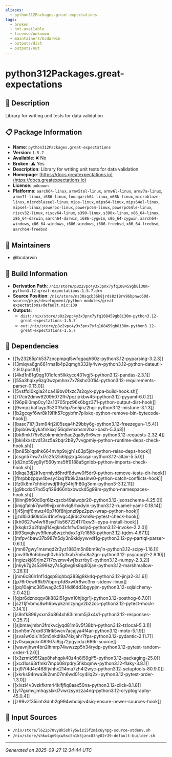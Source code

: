 ```yaml
---
aliases:
  - python312Packages.great-expectations
tags:
  - broken
  - not-available
  - license/unknown
  - maintainers/bcdarwin
  - outputs/dist
  - outputs/out
---
```


# python312Packages.great-expectations

## 📝 Description

Library for writing unit tests for data validation

## 📋 Package Information

- **Name**: `python312Packages.great-expectations`
- **Version**: `1.5.7`
- **Available**: ❌ No
- **Broken**: ⚠️ Yes
- **Description**: Library for writing unit tests for data validation
- **Homepage**: [https://docs.greatexpectations.io](https://docs.greatexpectations.io)
- **License**: `unknown`
- **Platforms**: `aarch64-linux`, `armv5tel-linux`, `armv6l-linux`, `armv7a-linux`, `armv7l-linux`, `i686-linux`, `loongarch64-linux`, `m68k-linux`, `microblaze-linux`, `microblazeel-linux`, `mips-linux`, `mips64-linux`, `mips64el-linux`, `mipsel-linux`, `powerpc-linux`, `powerpc64-linux`, `powerpc64le-linux`, `riscv32-linux`, `riscv64-linux`, `s390-linux`, `s390x-linux`, `x86_64-linux`, `x86_64-darwin`, `aarch64-darwin`, `i686-cygwin`, `x86_64-cygwin`, `aarch64-windows`, `x86_64-windows`, `i686-windows`, `i686-freebsd`, `x86_64-freebsd`, `aarch64-freebsd`
## 👥 Maintainers

- @bcdarwin


## 🔧 Build Information

- **Derivation Path**: `/nix/store/p8z2vpc4y3x3pnx7yfq108459gb8i30m-python3.12-great-expectations-1.5.7.drv`
- **Source Position**: `/nix/store/ns30sqxb36k8jrds8z18rv96bpnwc60d-source/pkgs/development/python-modules/great-expectations/default.nix:139`
- **Outputs**:
  - `dist`:  `/nix/store/p8z2vpc4y3x3pnx7yfq108459gb8i30m-python3.12-great-expectations-1.5.7`
  - `out`:  `/nix/store/p8z2vpc4y3x3pnx7yfq108459gb8i30m-python3.12-great-expectations-1.5.7`

## 🔗 Dependencies

- [[1y23285p1k537zncpmpql5wfqgaqh60z-python3.12-pyparsing-3.2.3]]
- [[3miqva6gn661rma1b4p2qmgh332ly4vw-python3.12-python-dateutil-2.9.0.post0]]
- [[4kd1n81g9qg101dfcn5lkkycc431vgj5-python3.12-pandas-2.3.1]]
- [[55a3hqixy6zg0wzpmhnx7x78shc001i4-python3.12-requirements-parser-0.13.0]]
- [[5vsffdi0kgla24ca4l9bv0fxzc7s2qyk-pypa-build-hook.sh]]
- [[7l7cir2dmw9209h072fh7pczijrkbw45-python3.12-pyyaml-6.0.2]]
- [[96p9l0mp0cy12s10705rpz96x6bgz371-python-output-dist-hook]]
- [[9vmpzbaflayp3520f9a5p75n5jnz2hgi-python3.12-mistune-3.1.3]]
- [[b2gcqyf6wr8k19l1h57cgybfm7plixkq-python-remove-bin-bytecode-hook]]
- [[basc71i7j3sm94rj2i05sqa4h29bby6g-python3.12-freezegun-1.5.4]]
- [[bjsb6wdjykafnkixq156qdvmxhsm2bai-bash-5.3p3]]
- [[bk8mkf75v8zbknmidm5ac2qa8y9r6wcr-python3.12-requests-2.32.4]]
- [[bki4kxsbvd13sz5a2bqr2b9y7vvgpmiy-python-runtime-deps-check-hook.sh]]
- [[bn85b1qplhk664nvhp9xjgh1s63p5jdr-python-relax-deps-hook]]
- [[csgn57nw7xl7c2fdz5i6lpjzxg4scqai-python3.12-altair-5.5.0]]
- [[di2np59yg9yf560yms5ff9188a5gnlbb-python-imports-check-hook.sh]]
- [[dkqa3dj2k1vqrmlyd6hrdf8dww0f5dr9-python-remove-tests-dir-hook]]
- [[fhrpbbzpqw4bvsy4ixq1fb9k2aaslnw0-python-catch-conflicts-hook]]
- [[fz0k8m7chhichwdj1h1g54hjfh80g3nm-python3-3.12.11]]
- [[g9bcdx47nd5qfi29d66nbxbwckd5g99m-python-namespaces-hook.sh]]
- [[ilinnj9h60d0qr6lzxqscb49aiwqbr20-python3.12-jsonschema-4.25.0]]
- [[imjgfalnk7pw99vjjxxnhvlq8rhxdyin-python3.12-ruamel-yaml-0.18.14]]
- [[j45jmjf6mwz46p7f0f8hjpnzi9pz2pzv-wrap-python-hook]]
- [[jzdl0i3di0kb5v41nvfwgc4j9dc2km9x-pytest-check-hook]]
- [[kh0627w4wff8syd1iis567224170xw3l-pypa-install-hook]]
- [[kkqkz3p2fqlajl14vgkn4cfsfw0asly4-python3.12-invoke-2.2.0]]
- [[li93qvqlvyv9fkma8wzchdyx1g7c1858-python3.12-tqdm-4.67.1]]
- [[mfpv4baw37b987n5dy3n9kidyywvdf1g-python3.12-py-partiql-parser-0.6.1]]
- [[mn87gwy1msmqd2r3yz1883m5n8bm9q1n-python3.12-scipy-1.16.1]]
- [[mv3fk8n6dnwjh0vh51c1kab7m5c8a2gn-python3.12-psycopg2-2.9.10]]
- [[ngizskj89rjm27f7cvzmv4wj1xzrrby0-python3.12-numpy-2.3.2]]
- [[nkyk7g2s5399szy7s5gbvg9s8qdi0jan-python3.12-marshmallow-3.26.1]]
- [[nm6c86lr1nf1dgsp8iqhbq383ig8kk4q-python3.12-jinja2-3.1.6]]
- [[p76r0cwlf6k97ibprrpfd8xw0r8wc3nx-stdenv-linux]]
- [[pq10ajmc385wag2c5314dl6dd3bgypjm-python3.12-sqlalchemy-2.0.42]]
- [[qjzr6dznxqqv8k882l51gwn10hjbgr1j-python3.12-posthog-6.7.0]]
- [[s211jfvbmc8wh6bwpkzmlzyngv2b2zcc-python3.12-pytest-mock-3.14.1]]
- [[s9nfk896ysxm3b864xh83imnm5j3x4s1-python3.12-responses-0.25.7]]
- [[sjbmavjmbn3frdkvcjyqd81m6v5f38bh-python3.12-tzlocal-5.3.1]]
- [[snh5m7dxx631lrlk5wcv7acajya4f4ar-python3.12-moto-5.1.9]]
- [[sva1w6dis1h5m5nkdl9a74ixjahr7fps-python3.12-pydantic-2.11.7]]
- [[v0sqxgiqkn08367a9jg72pgycdaz666r-source]]
- [[wavnjhwr4bn2lhmrp74wwzzp5h34rydp-python3.12-pytest-random-order-1.2.0]]
- [[x3zrmk95f2ap8hshqpk40z4n8i59glf5-python3.12-packaging-25.0]]
- [[xcd1xs63rfmkr7mpb08rpdry5fikbqmw-python3.12-flaky-3.8.1]]
- [[xj97f4d4d468fjvhhx214ma7zh4l2wyc-python3.12-setuptools-80.9.0]]
- [[xkrks94nwa3k2nm07m6wd01cy4ilq2xl-python3.12-pytest-order-1.3.0]]
- [[xlvzi4v3vzkfkrm44kifjflq8aax50na-python3.12-click-8.1.8]]
- [[y17gxmvjjmhqyslxkl7vwrzsynzza4nq-python3.12-cryptography-45.0.4]]
- [[z99vzf35iinh3dnh2g994wbcbjrv4siq-ensure-newer-sources-hook]]

## 📁 Input Sources

- `/nix/store/l622p70vy8k5sh7y5wizi5f2mic6ynpg-source-stdenv.sh`
- `/nix/store/shkw4qm9qcw5sc5n1k5jznc83ny02r39-default-builder.sh`

---
*Generated on 2025-09-27 12:34:44 UTC*
